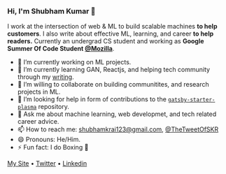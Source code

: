 ### Hi, I'm Shubham Kumar 👋

I work at the intersection of web & ML to build scalable machines **to help customers**. I also write about effective ML, learning, and career **to help readers.** Currently an undergrad CS student and working as **Google Summer Of Code Student [@Mozilla](https://github.com/mozilla)**. 

- 🔭 I’m currently working on ML projects.
- 🌱 I’m currently learning GAN, Reactjs, and helping tech community through my [writing](https://medium.com/@shubhamkrai123).
- 👯 I’m willing to collaborate on building communitites, and research projects in ML.
- 🤔 I’m looking for help in form of contributions to the [`gatsby-starter-plasma`](https://github.com/imskr/gatsby-starter-plasma) repository.
- 💬 Ask me about machine learning, web developmet, and tech related career advice.
- 📫 How to reach me: shubhamkrai123@gmail.com, [@TheTweetOfSKR](https://twitter.com/TheTweetOfSKR)
- 😄 Pronouns: He/Him.
- ⚡ Fun fact: I do Boxing 🥊

[My Site](https://shubhamkumar.live) • [Twitter](https://twitter.com/TheTweetOfSKR) • [Linkedin](https://www.linkedin.com/in/imskr)
